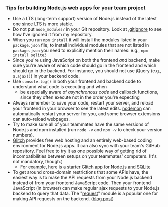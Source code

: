 ### Tips for building Node.js web apps for your team project

- Use a LTS (long-term support) version of Node.js instead of the latest one since LTS is more stable.
- Do not put `node_modules/` in your Git repository. Look at [.gitignore](.gitignore)
  to see how I've ignored it from my repository.
- When you run `npm install` it will install the modules listed in your `package.json` file; to install individual modules that are not listed in `package.json` you need to explicitly mention their names: e.g., `npm install sqlite3`
- Since you're using JavaScript on both the frontend *and* backend, make
  sure you're aware of which code should go in the frontend and which
  should go in the backend. For instance, you should not use jQuery
  (e.g., `$.ajax()`) in your backend code.
- Use `console.log()` in both your frontend and backend code to understand what code is executing and when
  - be especially aware of *asynchronous code* and callback functions, since they often execute not in the order you're expecting
- Always remember to save your code, restart your server, and reload your frontend in your browser to see the latest edits. [nodemon](https://nodemon.io/) can automatically restart your server for you, and some browser extensions can auto-reload webpages.
- Try to make sure all of your teammates have the same versions of
  Node.js and npm installed (run `node -v` and `npm -v` to check your
  version numbers).
- [Glitch](https://glitch.com/) provides free web hosting and an entirely
  web-based coding environment for Node.js apps. It can also sync
  with your team's GitHub repository. Feel free to try it as one
  possible way of getting rid of incompatibilities between setups on
  your teammates' computers. (It's not mandatory, though.)
  - For example, here is a [starter Glitch app for Node.js and SQLite](https://glitch.com/~hello-sqlite)
- To get around cross-domain restrictions that some APIs have, the easiest way is to make the API requests from your Node.js backend instead of from your frontend JavaScript code. Then your frontend JavaScript (in browser) can make regular ajax requests to your Node.js backend to query that data. The "[request](https://www.npmjs.com/package/request)" module is a popular one for making API requests on the backend. ([blog post](https://stackabuse.com/the-node-js-request-module/))
